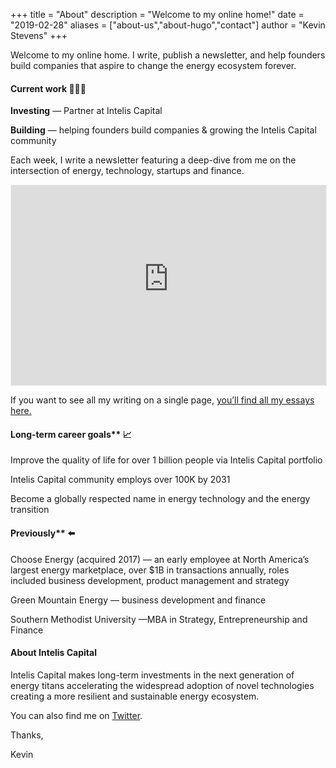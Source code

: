 +++
title = "About"
description = "Welcome to my online home!"
date = "2019-02-28"
aliases = ["about-us","about-hugo","contact"]
author = "Kevin Stevens"
+++

Welcome to my online home. I write, publish a newsletter, and help founders build companies that aspire to change the energy ecosystem forever.


#### Current work 👨🏻‍💻

‍**Investing** — Partner at Intelis Capital

‍**Building** — helping founders build companies & growing the Intelis Capital community
‍

Each week, I write a newsletter featuring a deep-dive from me on the intersection of energy, technology, startups and finance. 

<iframe src="https://thechargingstation.substack.com/embed" width="100%" height="320" style="border:1px solid #EEE; background:white;" frameborder="0"scrolling="no"></iframe>

If you want to see all my writing on a single page, [you’ll find all my essays here.](https://www.kevindstevens.com/post/)

#### Long-term career goals** 📈

Improve the quality of life for over 1 billion people via Intelis Capital portfolio

Intelis Capital community employs over 100K by 2031

Become a globally respected name in energy technology and the energy transition


#### Previously** ⬅️

Choose Energy (acquired 2017) — an early employee at North America’s largest energy marketplace, over $1B in transactions annually, roles included business development, product management and strategy

Green Mountain Energy — business development and finance

Southern Methodist University —MBA in Strategy, Entrepreneurship and Finance


#### About Intelis Capital

Intelis Capital makes long-term investments in the next generation of energy titans accelerating the widespread adoption of novel technologies creating a more resilient and sustainable energy ecosystem.

You can also find me on [Twitter](https://twitter.com/kevindstevens).

Thanks,

Kevin